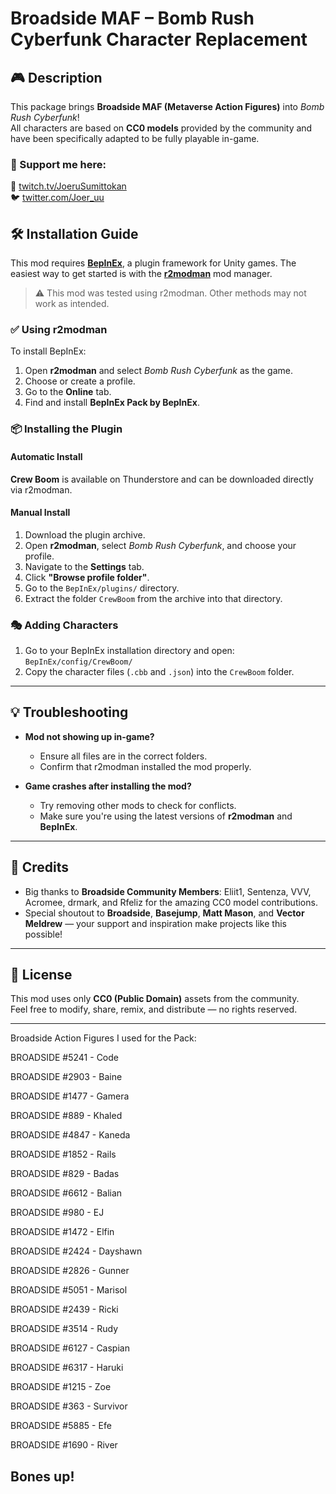 # **Broadside MAF – Bomb Rush Cyberfunk Character Replacement**

## 🎮 Description

This package brings **Broadside MAF (Metaverse Action Figures)** into *Bomb Rush Cyberfunk*!  
All characters are based on **CC0 models** provided by the community and have been specifically adapted to be fully playable in-game.


### 🚀 Support me here:

🎥 [twitch.tv/JoeruSumittokan](https://twitch.tv/JoeruSumittokan)  
🐦 [twitter.com/Joer_uu](https://twitter.com/Joer_uu)

## 🛠 Installation Guide

This mod requires [**BepInEx**](https://thunderstore.io/package/bbepis/BepInExPack/), a plugin framework for Unity games. The easiest way to get started is with the [**r2modman**](https://thunderstore.io/package/ebkr/r2modman/) mod manager.

> ⚠️ This mod was tested using r2modman. Other methods may not work as intended.

### ✅ Using r2modman

To install BepInEx:

1. Open **r2modman** and select *Bomb Rush Cyberfunk* as the game.
2. Choose or create a profile.
3. Go to the **Online** tab.
4. Find and install **BepInEx Pack by BepInEx**.

### 📦 Installing the Plugin

#### Automatic Install
**Crew Boom** is available on Thunderstore and can be downloaded directly via r2modman.

#### Manual Install

1. Download the plugin archive.
2. Open **r2modman**, select *Bomb Rush Cyberfunk*, and choose your profile.
3. Navigate to the **Settings** tab.
4. Click **"Browse profile folder"**.
5. Go to the `BepInEx/plugins/` directory.
6. Extract the folder `CrewBoom` from the archive into that directory.

### 🎭 Adding Characters

1. Go to your BepInEx installation directory and open:  
   `BepInEx/config/CrewBoom/`
2. Copy the character files (`.cbb` and `.json`) into the `CrewBoom` folder.

---

## 💡 Troubleshooting

- **Mod not showing up in-game?**
  - Ensure all files are in the correct folders.
  - Confirm that r2modman installed the mod properly.

- **Game crashes after installing the mod?**
  - Try removing other mods to check for conflicts.
  - Make sure you're using the latest versions of **r2modman** and **BepInEx**.

---

## 📢 Credits

- Big thanks to **Broadside Community Members**: Eliit1, Sentenza, VVV, Acromee, drmark, and Rfeliz for the amazing CC0 model contributions.
- Special shoutout to **Broadside**, **Basejump**, **Matt Mason**, and **Vector Meldrew** — your support and inspiration make projects like this possible!

---

## 📝 License

This mod uses only **CC0 (Public Domain)** assets from the community.  
Feel free to modify, share, remix, and distribute — no rights reserved.

---

Broadside Action Figures I used for the Pack:

BROADSIDE #5241 - Code

BROADSIDE #2903 - Baine

BROADSIDE #1477 - Gamera

BROADSIDE #889 - Khaled

BROADSIDE #4847 - Kaneda

BROADSIDE #1852 - Rails

BROADSIDE #829 - Badas

BROADSIDE #6612 - Balian

BROADSIDE #980 - EJ

BROADSIDE #1472 - Elfin

BROADSIDE #2424 - Dayshawn

BROADSIDE #2826 - Gunner

BROADSIDE #5051 - Marisol

BROADSIDE #2439 - Ricki

BROADSIDE #3514 - Rudy

BROADSIDE #6127 - Caspian

BROADSIDE #6317 - Haruki

BROADSIDE #1215 - Zoe

BROADSIDE #363 - Survivor

BROADSIDE #5885 - Efe

BROADSIDE #1690 - River

## **Bones up!**


